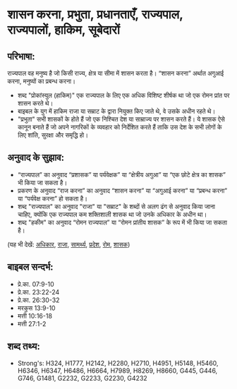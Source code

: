 # शासन करना, प्रभुता, प्रधानताएँ, राज्यपाल, राज्यपालों, हाकिम, सूबेदारों #

## परिभाषा: ##

राज्यपाल वह मनुष्य है जो किसी राज्य, क्षेत्र या सीमा में शासन करता है। “शासन करना” अर्थात अगुआई करना, मनुष्यों का प्रबन्ध करना।

* शब्द "प्रोकांस्युल (हाकिम)" एक राज्यपाल के लिए एक अधिक विशिष्ट शीर्षक था जो एक रोमन प्रांत पर शासन करते थे।
* बाइबल के युग में हाकिम राजा या सम्राट के द्वारा नियुक्त किए जाते थे, वे उसके अधीन रहते थे।
* "प्रभुता" सभी शासकों के होते हैं जो एक निश्चित देश या साम्राज्य पर शासन करते हैं। ये शासक ऐसे कानून बनाते हैं जो अपने नागरिकों के व्यवहार को निर्देशित करते हैं ताकि उस देश के सभी लोगों के लिए शांति, सुरक्षा और समृद्धि हो।

## अनुवाद के सुझाव: ##

* “राज्यपाल” का अनुवाद “प्रशासक” या पर्यवेक्षक” या “क्षेत्रीय अगुआ” या “एक छोटे क्षेत्र का शासक” भी किया जा सकता है।
* प्रकरण के अनुवाद “राज करना” का अनुवाद “शासन करना” या “अगुआई करना” या “प्रबन्ध करना” या “पर्यवेक्ष करना” हो सकता है।
* शब्द "राज्यपाल" का अनुवाद "राजा" या "सम्राट" के शब्दों से अलग ढंग से अनुवाद किया जाना चाहिए, क्योंकि एक राज्यपाल कम शक्तिशाली शासक था जो उनके अधिकार के अधीन था।
* शब्द "हकीम" का अनुवाद “रोमन राज्यपाल” या “रोमन प्रांतीय शासक” के रूप में भी किया जा सकता है।

(यह भी देखें: [अधिकार](../authority.md), [राजा](../king.md), [सामर्थ्य](../power.md), [प्रदेश](../province.md), [रोम](../rome.md), [शासक](../ruler.md))

## बाइबल सन्दर्भ: ##

* प्रे.का. 07:9-10
* प्रे.का. 23:22-24
* प्रे.का. 26:30-32
* मरकुस 13:9-10
* मत्ती 10:16-18
* मत्ती 27:1-2

## शब्द तथ्य: ##

* Strong's: H324, H1777, H2142, H2280, H2710, H4951, H5148, H5460, H6346, H6347, H6486, H6664, H7989, H8269, H8660, G445, G446, G746, G1481, G2232, G2233, G2230, G4232
